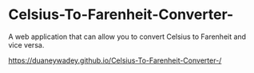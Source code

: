 # Celsius-To-Farenheit-Converter-
A web application that can allow you to convert Celsius to Farenheit and vice versa. 

https://duaneywadey.github.io/Celsius-To-Farenheit-Converter-/
